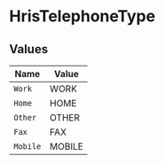 # HrisTelephoneType


## Values

| Name     | Value    |
| -------- | -------- |
| `Work`   | WORK     |
| `Home`   | HOME     |
| `Other`  | OTHER    |
| `Fax`    | FAX      |
| `Mobile` | MOBILE   |